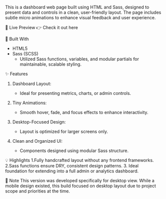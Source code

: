 This is a dashboard web page built using HTML and Sass, designed to present data and controls in a clean, user-friendly layout. The page includes subtle micro animations to enhance visual feedback and user experience.

🔗 Live Preview
👉 Check it out here

🧰 Built With
- HTML5
- Sass (SCSS)
    - Utilized Sass functions, variables, and modular partials for maintainable, scalable styling.

✨ Features
1. Dashboard Layout:
    - Ideal for presenting metrics, charts, or admin controls.

2. Tiny Animations:
    - Smooth hover, fade, and focus effects to enhance interactivity.

3. Desktop-Focused Design:
    - Layout is optimized for larger screens only.

4. Clean and Organized UI:
    - Components designed using modular Sass structure.

💡 Highlights
1.Fully handcrafted layout without any frontend frameworks.
2.Sass functions ensure DRY, consistent design patterns.
3. Ideal foundation for extending into a full admin or analytics dashboard.

📝 Note
This version was developed specifically for desktop view. While a mobile design existed, this build focused on desktop layout due to project scope and priorities at the time.
